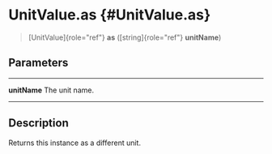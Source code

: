 UnitValue.as {#UnitValue.as}
============

> [UnitValue]{role="ref"} **as** ([string]{role="ref"} **unitName**)

Parameters
----------

  -------------- ----------------
  **unitName**   The unit name.
  -------------- ----------------

Description
-----------

Returns this instance as a different unit.
